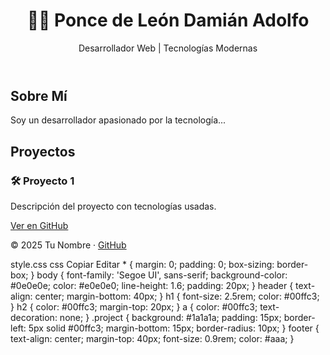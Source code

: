 <!DOCTYPE html>
<html lang="es">
<head>
  <meta charset="UTF-8" />
  <meta name="viewport" content="width=device-width, initial-scale=1.0"/>
  <title>Mi Portafolio</title>
  <link rel="stylesheet" href="style.css" />
</head>
<body>
  <header>
    <h1>👨‍💻  Ponce de León Damián Adolfo </h1>
    <p>Desarrollador Web | Tecnologías Modernas</p>
  </header>

  <section class="about">
    <h2>Sobre Mí</h2>
    <p>Soy un desarrollador apasionado por la tecnología...</p>
  </section>

  <section class="projects">
    <h2>Proyectos</h2>
    <div class="project">
      <h3>🛠 Proyecto 1</h3>
      <p>Descripción del proyecto con tecnologías usadas.</p>
      <a href="https://github.com/tuusuario/proyecto1" target="_blank">Ver en GitHub</a>
    </div>
    <!-- Añade más proyectos aquí -->
  </section>

  <footer>
    <p>© 2025 Tu Nombre · <a href="https://github.com/tuusuario" target="_blank">GitHub</a></p>
  </footer>
</body>
</html>
style.css
css
Copiar
Editar
* {
  margin: 0;
  padding: 0;
  box-sizing: border-box;
}
body {
  font-family: 'Segoe UI', sans-serif;
  background-color: #0e0e0e;
  color: #e0e0e0;
  line-height: 1.6;
  padding: 20px;
}
header {
  text-align: center;
  margin-bottom: 40px;
}
h1 {
  font-size: 2.5rem;
  color: #00ffc3;
}
h2 {
  color: #00ffc3;
  margin-top: 20px;
}
a {
  color: #00ffc3;
  text-decoration: none;
}
.project {
  background: #1a1a1a;
  padding: 15px;
  border-left: 5px solid #00ffc3;
  margin-bottom: 15px;
  border-radius: 10px;
}
footer {
  text-align: center;
  margin-top: 40px;
  font-size: 0.9rem;
  color: #aaa;
}
